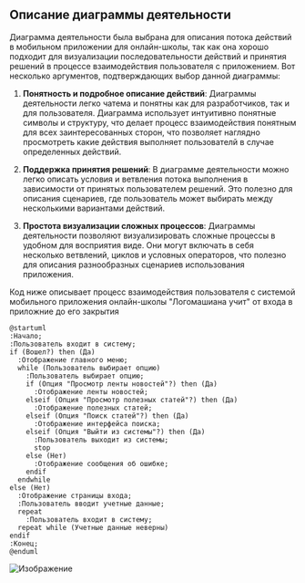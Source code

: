 ## Описание диаграммы деятельности ##

Диаграмма деятельности была выбрана для описания потока действий в мобильном приложении для онлайн-школы, так как она хорошо подходит для визуализации последовательности действий и принятия решений в процессе взаимодействия пользователя с приложением. Вот несколько аргументов, подтверждающих выбор данной диаграммы:

1. **Понятность и подробное описание действий**: Диаграммы деятельности легко чатема и понятны как для разработчиков, так и для пользователя. Диаграмма использует интуитивно понятные символы и структуру, что делает процесс взаимодействия понятным для всех заинтересованных сторон, что позволяет наглядно просмотреть какие действия выполняет пользователй в случае определенных действий.

2. **Поддержка принятия решений**: В диаграмме деятельности можно легко описать условия и ветвления потока выполнения в зависимости от принятых пользователем решений. Это полезно для описания сценариев, где пользователь может выбирать между несколькими вариантами действий.

3. **Простота визуализации сложных процессов**: Диаграммы деятельности позволяют визуализировать сложные процессы в удобном для восприятия виде. Они могут включать в себя несколько ветвлений, циклов и условных операторов, что полезно для описания разнообразных сценариев использования приложения.

Код ниже описывает процесс взаимодействия пользователя с системой мобильного приложения онлайн-школы "Логомашиана учит" от входа в приложние до его закрытия
```
@startuml
:Начало;
:Пользователь входит в систему;
if (Вошел?) then (Да)
  :Отображение главного меню;
  while (Пользователь выбирает опцию)
    :Пользователь выбирает опцию;
    if (Опция "Просмотр ленты новостей"?) then (Да)
      :Отображение ленты новостей;
    elseif (Опция "Просмотр полезных статей"?) then (Да)
      :Отображение полезных статей;
    elseif (Опция "Поиск статей"?) then (Да)
      :Отображение интерфейса поиска;
    elseif (Опция "Выйти из системы"?) then (Да)
      :Пользователь выходит из системы;
      stop
    else (Нет)
      :Отображение сообщения об ошибке;
    endif
  endwhile
else (Нет)
  :Отображение страницы входа;
  :Пользователь вводит учетные данные;
  repeat
    :Пользователь входит в систему;
  repeat while (Учетные данные неверны)
endif
:Конец;
@enduml
```
![Изображение](http://www.plantuml.com/plantuml/png/fPJ13j9048RlVOeD9ta5Uf1N8R444aG2DLwX26XgC26UJ823Br2gbMfXUOL_tiX_RDD824k2UsXd_kryCxEPRNiITiRXszS3huKj4baXGG7hqzt3ef1FEFATSYj2fhv1AWjAFv1BHCV8ZDPCjt6IkU_rk-O5Dh3oGGDUDatO2uQKlY1fUiQqiEEt5WUPCjTFP3WZHsRm7GM5bAwbRGrEkYThdq7lUlr1G8QZfXW7vCf4fdLPN6H9OQqvcVMPK6RcqdwmgxJFfe4zFxNi-iHd95E3GWkb6HkSbQwxoiUlnatxN7UFm04gIma6a-1nEHTO9U58LYmBemmapnJaGBbBWgKrm-__oPtZh74obVSQJLoY1LLa98xy6uaP425Nol5wGkCxPJW7vD-9loNw5MCIlXdLHH6_rNbwr2TH5Yf_B2KseAw1Ng0S1xQQLQqEN_MxjFZ-Un-ywpIk51Af1CKl9Qwli1wYktMaTUCobvLcqb4Wb2g1fQEKSJ0AEg5dk9x-TzIO-i9_kvlJqCYGwe2eqFJAusdXAwnkoTBtsjJuR_i3)
